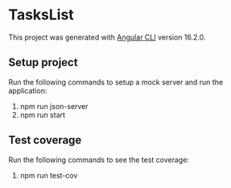 # TasksList

This project was generated with [Angular CLI](https://github.com/angular/angular-cli) version 16.2.0.

## Setup project

Run the following commands to setup a mock server and run the application:

1. npm run json-server
1. npm run start

## Test coverage

Run the following commands to see the test coverage:

1. npm run test-cov
